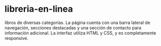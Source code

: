 # libreria-en-linea
libros de diversas categorías. La página cuenta con una barra lateral de navegación, secciones destacadas y una sección de contacto para información adicional. La interfaz utiliza HTML y CSS, y es completamente responsive.
